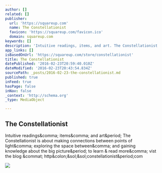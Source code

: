```yaml
---
author: []
related: []
publisher:
  url: 'https://squareup.com'
  name: The Constellationist
  favicon: 'https://squareup.com/favicon.ico'
  domain: squareup.com
keywords: []
description: 'Intuitive readings, items, and art. The Constellationist is about making connections between points of light, exploring the space between, and gaining knowledge about the big picture. to learn & read more, vist the blog @ http://constellationist.com'
app_links: []
isBasedOnUrl: 'https://squareup.com/store/constellationist'
title: The Constellationist
datePublished: '2016-02-23T20:59:40.010Z'
dateModified: '2016-02-23T20:43:54.834Z'
sourcePath: _posts/2016-02-23-the-constellationist.md
published: true
inFeed: true
hasPage: false
inNav: false
_context: 'http://schema.org'
_type: MediaObject

---
```

<article style=""><h1>The Constellationist</h1><p>Intuitive readings&amp;comma; items&amp;comma; and art&amp;period; The Constellationist is about making connections between points of light&amp;comma; exploring the space between&amp;comma; and gaining knowledge about the big picture&amp;period; to learn &amp; read more&amp;comma; vist the blog &amp;commat; http&amp;colon;&amp;sol;&amp;sol;constellationist&amp;period;com</p><img src="https://square-public-production.s3.amazonaws.com/files/2d1ca4fef9c7233d3ff448bb098effd2/original.png" /></article>